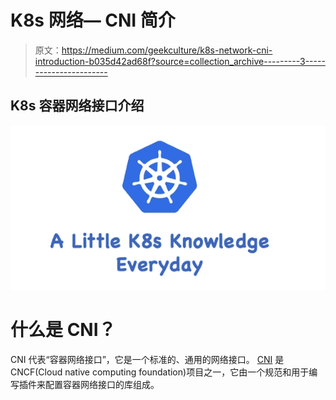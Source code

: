 # K8s 网络— CNI 简介

> 原文：<https://medium.com/geekculture/k8s-network-cni-introduction-b035d42ad68f?source=collection_archive---------3----------------------->

## K8s 容器网络接口介绍

![](img/74b9040dee9bf20481bdd319e91c25a1.png)

# 什么是 CNI？

CNI 代表“容器网络接口”，它是一个标准的、通用的网络接口。 [CNI](https://github.com/containernetworking/cni) 是 CNCF(Cloud native computing foundation)项目之一，它由一个规范和用于编写插件来配置容器网络接口的库组成。
